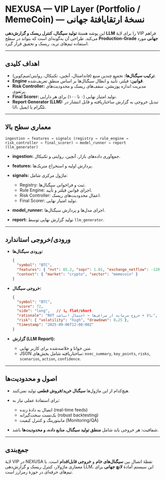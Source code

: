 # NEXUSA — VIP Layer (Portfolio / MemeCoin) — نسخهٔ ارتقایافتهٔ جهانی

این پوشه هستهٔ **تولید سیگنال، کنترل ریسک و گزارش‌دهی LLM** را برای لایهٔ VIP فراهم می‌کند. طراحی آن به‌گونه‌ای است که بتواند در سطح **Production-Grade جهانی** مورد استفاده تیم‌های ترید، ریسک و تحقیق قرار گیرد.

---

## اهداف کلیدی

* **ترکیب سیگنال‌ها:** تجمیع چندین منبع (فاندامنتال، آنچین، تکنیکال، روایتی/میم‌کوین).
* **Engine قوانین:** فیلتر، تأیید و ابطال سیگنال‌ها بر اساس منطق تعریف‌شده.
* **Risk Controller:** مدیریت اندازه پوزیشن، سقف‌های ریسک و محدودیت‌های پرتفوی.
* **Final Scorer:** تولید امتیاز نهایی (۰ تا ۱۰۰) برای هر دارایی.
* **Report Generator (LLM):** تبدیل خروجی به گزارش ساختاریافته و قابل انتشار در UI، تلگرام یا ایمیل.

---

## معماری سطح بالا

```
ingestion → features → signals (registry → rule_engine → risk_controller → final_scorer) → model_runner → report (llm_generator)
```

* **ingestion:** جمع‌آوری داده‌های بازار، آنچین، روایتی و تکنیکال.
* **features:** پردازش اولیه و استخراج متریک‌ها.
* **signals:** ماژول مرکزی شامل:

  * Registry: ثبت و فراخوانی سیگنال‌ها.
  * Rule Engine: اجرای قوانین فیلتر و تأیید.
  * Risk Controller: اعمال محدودیت‌های ریسک.
  * Final Scorer: تولید امتیاز نهایی.
* **model\_runner:** اجرای مدل‌ها و پردازش سیگنال‌ها.
* **report:** تولید گزارش نهایی توسط `llm_generator`.

---

## ورودی/خروجی استاندارد

* **ورودی سیگنال‌ها:**

  ```json
  {
    "symbol": "BTC",
    "features": { "nvt": 85.2, "sopr": 1.01, "exchange_netflow": -1200, ... },
    "context": { "market": "crypto", "sector": "memecoin" }
  }
  ```

* **خروجی سیگنال:**

  ```json
  {
    "symbol": "BTC",
    "score": 72,
    "side": "long",   // یا flat/short
    "rationale": "NVT بالا + خروج سرمایه از صرافی‌ها → احتمال انباشت",
    "risk": { "volatility": "high", "drawdown": 0.25 },
    "timestamp": "2025-09-06T12:00:00Z"
  }
  ```

* **گزارش (LLM Report):**

  * متن خوانا و خلاصه‌شده برای کاربر نهایی.
  * JSON ساختاریافته شامل بخش‌های: `exec_summary`, `key_points`, `risks`, `scenarios`, `action`, `confidence`.

---

## اصول و محدودیت‌ها

* هیچ‌کدام از این ماژول‌ها **سیگنال خرید/فروش قطعی** تولید نمی‌کنند.
* برای استفادهٔ عملی نیاز به:

  * اتصال به دادهٔ زنده (real-time feeds)
  * بک‌تست سخت‌گیرانه (robust backtesting)
  * مانیتورینگ و کنترل کیفیت (Monitoring/QA)
* شفافیت: هر خروجی باید شامل **منطق تولید سیگنال، منابع داده، و محدودیت‌ها** باشد.

---

## جمع‌بندی

لایهٔ VIP در NEXUSA نقطهٔ اتصال بین **سیگنال‌های خام** و **خروجی قابل‌اقدام** است. با معماری ماژولار، کنترل ریسک و گزارش‌دهی LLM، این سیستم آمادهٔ **لانچ جهانی** برای تیم‌های حرفه‌ای در حوزهٔ رمزارز است.

